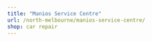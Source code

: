 ```yaml
---
title: "Manios Service Centre"
url: /north-melbourne/manios-service-centre/
shop: car repair
---
```

